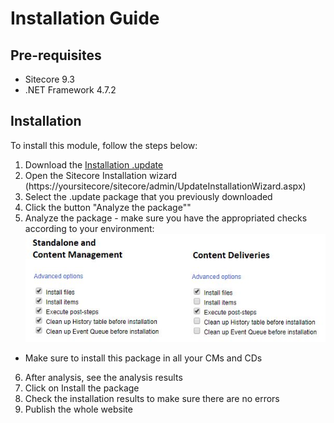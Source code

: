 # Installation Guide

## Pre-requisites

- Sitecore 9.3
- .NET Framework 4.7.2

## Installation

To install this module, follow the steps below:

1. Download the [Installation .update](sc.package/GoHorse.Marketplace.1.0.update?raw=true)
2. Open the Sitecore Installation wizard (https://yoursitecore/sitecore/admin/UpdateInstallationWizard.aspx)
3. Select the .update package that you previously downloaded 
4. Click the button "Analyze the package""
5. Analyze the package - make sure you have the appropriated checks according to your environment:
![Analyze the package](documentation/images/analyze-pack.jpg?raw=true "Analyze the package") 
* Make sure to install this package in all your CMs and CDs
6. After analysis, see the analysis results
7. Click on Install the package
8. Check the installation results to make sure there are no errors
9. Publish the whole website